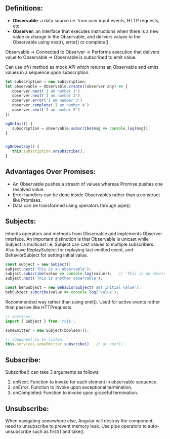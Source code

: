 ## Definitions:
- **Observable**: a data source i.e. from user input events, HTTP requests, etc. 
- **Observer**: an interface that executes instructions when there is a new value or change in the Observable, and delivers values to the Observable using next(), error() or complete().

Observable -> Connected to Observer -> Performs execution that delivers value to Observable -> Observable is subscribed to emit value.

Can use of() method as mock API which returns an Observable and emits values in a sequence upon subscription.

```javascript
let subscription = new Subscription;
let observable = Observable.create((observer:any) => {
   observer.next('I am number 1')
   observer.next('I am number 2')
   observer.error('I am number 3')
   observer.complete('I am number 4')
   observer.next('I am number 5')
})

ngOnInit() {
   subscription = observable.subscribe(msg => console.log(msg));
}


ngOnDestroy() {
   this.subscription.unsubscribe();
}
```


## Advantages Over Promises:
- An Observable pushes a stream of values whereas Promise pushes one resolved value.
- Error handlers can be done inside Observables rather than a construct like Promises.
- Data can be transformed using operators through pipe(). 

## Subjects:
Inherits operators and methods from Observable and implements Observer interface. An important distinction is that Observable is unicast while Subject is multicast i.e. Subject can cast values to multiple subscribers. Also have ReplaySubject for replaying last emitted event, and BehaviorSubject for setting initial value.
```javascript
const subject = new Subject()
subject.next('This is an observable');
subject.subscribe(value => console.log(value));   // 'This is an observable'
subject.next('This is another observable');

const behSubject = new BehaviorSubject('set initial value');
behSubject.subcribe(value => console.log('value');
```

Recommended way rather than using emit(). Used for active events rather than passive like HTTPrequests.
```javascript
// services:
import { Subject } from 'rxjs';

someEmitter = new Subject<boolean>();

// component.ts to listen:
this.services.someEmitter.subscribe()   // or next()
```
## Subscribe:
Subscribe() can take 3 arguments as follows:
1) onNext: Function to invoke for each element in observable sequence.
2) onError: Function to invoke upon exceptional termination.
3) onCompleted: Function to invoke upon graceful termination.

## Unsubscribe:
When navigating somewhere else, Angular will destroy the component; need to unsubscribe to prevent memory leak. Use pipe operators to auto-unsubscribe such as first() and take().
